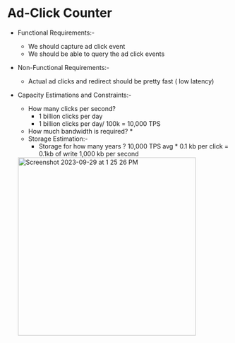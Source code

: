 # Ad-Click Counter
  * Functional Requirements:-
    * We should capture ad click event
    * We should be able to query the ad click events

  * Non-Functional Requirements:-
     * Actual ad clicks and redirect should be pretty fast ( low latency)

  * Capacity Estimations and Constraints:-
     * How many clicks per second?
        * 1 billion clicks per day
        * 1 billion clicks per day/ 100k = 10,000 TPS
     * How much bandwidth is required?
        * 
     * Storage Estimation:-
        * Storage for how many years ?
           10,000 TPS avg * 0.1 kb per click = 0.1kb of write
           1,000 kb per second

      <img width="403" alt="Screenshot 2023-09-29 at 1 25 26 PM" src="https://github.com/shreyatpandey/Coding-Challenges/assets/32083899/aa28abde-2454-438f-9f3c-9e6ca8770b49">

